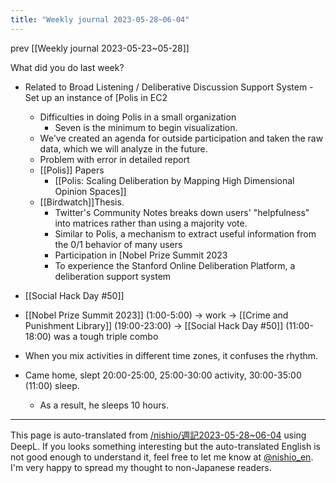 ```yaml
---
title: "Weekly journal 2023-05-28~06-04"
---
```


prev  [[Weekly journal 2023-05-23~05-28]]

What did you do last week?
- Related to Broad Listening / Deliberative Discussion Support System
        - Set up an instance of [Polis in EC2
    - Difficulties in doing Polis in a small organization
        - Seven is the minimum to begin visualization.
    - We've created an agenda for outside participation and taken the raw data, which we will analyze in the future.
    - Problem with error in detailed report
    - [[Polis]] Papers
        - [[Polis: Scaling Deliberation by Mapping High Dimensional Opinion Spaces]]
    - [[Birdwatch]]Thesis.
        - Twitter's Community Notes breaks down users' "helpfulness" into matrices rather than using a majority vote.
        - Similar to Polis, a mechanism to extract useful information from the 0/1 behavior of many users
        - Participation in [Nobel Prize Summit 2023
        - To experience the Stanford Online Deliberation Platform, a deliberation support system
- [[Social Hack Day #50]]

- [[Nobel Prize Summit 2023]] (1:00-5:00) → work → [[Crime and Punishment Library]] (19:00-23:00) → [[Social Hack Day #50]] (11:00-18:00) was a tough triple combo
- When you mix activities in different time zones, it confuses the rhythm.
- Came home, slept 20:00-25:00, 25:00-30:00 activity, 30:00-35:00 (11:00) sleep.
    - As a result, he sleeps 10 hours.

---
This page is auto-translated from [/nishio/週記2023-05-28~06-04](https://scrapbox.io/nishio/週記2023-05-28~06-04) using DeepL. If you looks something interesting but the auto-translated English is not good enough to understand it, feel free to let me know at [@nishio_en](https://twitter.com/nishio_en). I'm very happy to spread my thought to non-Japanese readers.